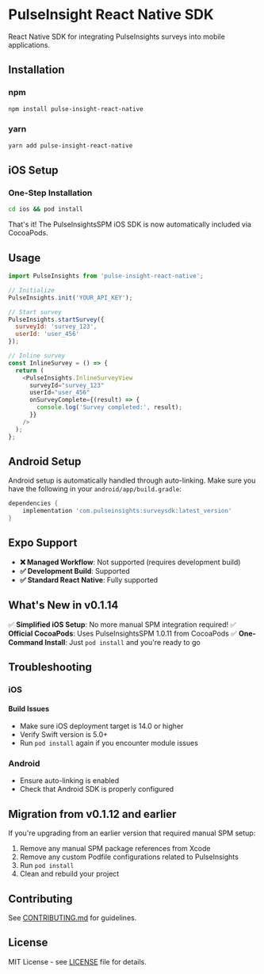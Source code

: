# PulseInsight React Native SDK

React Native SDK for integrating PulseInsights surveys into mobile applications.

## Installation

### npm
```bash
npm install pulse-insight-react-native
```

### yarn
```bash
yarn add pulse-insight-react-native
```

## iOS Setup

### One-Step Installation
```bash
cd ios && pod install
```

That's it! The PulseInsightsSPM iOS SDK is now automatically included via CocoaPods.

## Usage

```javascript
import PulseInsights from 'pulse-insight-react-native';

// Initialize
PulseInsights.init('YOUR_API_KEY');

// Start survey
PulseInsights.startSurvey({
  surveyId: 'survey_123',
  userId: 'user_456'
});

// Inline survey
const InlineSurvey = () => {
  return (
    <PulseInsights.InlineSurveyView
      surveyId="survey_123"
      userId="user_456"
      onSurveyComplete={(result) => {
        console.log('Survey completed:', result);
      }}
    />
  );
};
```

## Android Setup

Android setup is automatically handled through auto-linking. Make sure you have the following in your `android/app/build.gradle`:

```gradle
dependencies {
    implementation 'com.pulseinsights:surveysdk:latest_version'
}
```

## Expo Support

- **❌ Managed Workflow**: Not supported (requires development build)
- **✅ Development Build**: Supported
- **✅ Standard React Native**: Fully supported

## What's New in v0.1.14

✅ **Simplified iOS Setup**: No more manual SPM integration required!
✅ **Official CocoaPods**: Uses PulseInsightsSPM 1.0.11 from CocoaPods
✅ **One-Command Install**: Just `pod install` and you're ready to go

## Troubleshooting

### iOS

#### Build Issues
- Make sure iOS deployment target is 14.0 or higher
- Verify Swift version is 5.0+
- Run `pod install` again if you encounter module issues

### Android
- Ensure auto-linking is enabled
- Check that Android SDK is properly configured

## Migration from v0.1.12 and earlier

If you're upgrading from an earlier version that required manual SPM setup:

1. Remove any manual SPM package references from Xcode
2. Remove any custom Podfile configurations related to PulseInsights
3. Run `pod install`
4. Clean and rebuild your project

## Contributing

See [CONTRIBUTING.md](CONTRIBUTING.md) for guidelines.

## License

MIT License - see [LICENSE](LICENSE) file for details.